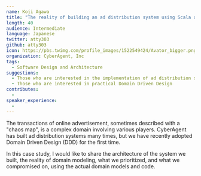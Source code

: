 ```yaml
---
name: Koji Agawa
title: "The reality of building an ad distribution system using Scala and DDD"
length: 40
audience: Intermediate
language: Japanese
twitter: atty303
github: atty303
icon: https://pbs.twimg.com/profile_images/1522549424/Avator_bigger.png
organization: CyberAgent, Inc
tags:
  - Software Design and Architecture
suggestions:
  - Those who are interested in the implementation of ad distribution systems.
  - Those who are interested in practical Domain Driven Design
contributes:
  - 
speaker_experience:
  - 
---
```

The transactions of online advertisement, sometimes described with a "chaos map", is a complex domain involving various players. CyberAgent has built ad distribution systems many times, but we have recently adopted Domain Driven Design (DDD) for the first time.

In this case study, I would like to share the architecture of the system we built, the reality of domain modeling, what we prioritized, and what we compromised on, using the actual domain models and code.
